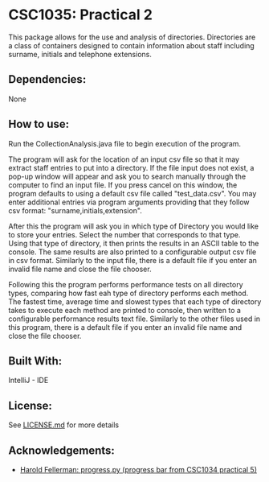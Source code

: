 CSC1035: Practical 2
====================
This package allows  for the use and analysis of directories. Directories are a class of containers designed to contain 
information about staff including surname, initials and telephone extensions.

Dependencies:
-------------
None

How to use:
-----------
Run the CollectionAnalysis.java file to begin execution of the program.

The program will ask for the location of an input csv file so that it may extract staff entries to put into a directory.
If the file input does not exist, a pop-up window will appear and ask you to search manually through the computer to 
find an input file. If you press cancel on this window, the program defaults to using a default csv file called 
"test_data.csv". You may enter additional entries via program arguments providing that they follow csv format: 
"surname,initials,extension".

After this the program will ask you in which type of Directory you would like to store your entries. Select the number 
that corresponds to that type. Using that type of directory, it then prints the results in an ASCII table to the console.
The same results are also printed to a configurable output csv file in csv format. Similarly to the input file, there is
a default file if you enter an invalid file name and close the file chooser.

Following this the program performs performance tests on all directory types, comparing how fast eah type of directory 
performs each method. The fastest time, average time and slowest types that each type of directory takes to execute 
each method are printed to console, then written to a configurable performance results text file. Similarly to the 
other files used in this program, there is a default file if you enter an invalid file name and close the file chooser.

Built With:
-----------
IntelliJ - IDE

License:
--------
See [LICENSE.md](LICENSE.md) for more details

Acknowledgements:
-----------------
- [Harold Fellerman: progress.py (progress bar from CSC1034 practical 5)](https://nucode.ncl.ac.uk/scomp/stage1/csc1034/practicals/practical-5/blob/master/progress.py)